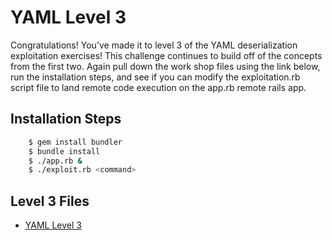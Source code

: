 # YAML Level 3

Congratulations!  You've made it to level 3 of the YAML deserialization exploitation exercises! This challenge continues to build off of the concepts from the first two.  Again pull down the work shop files using the link below, run the installation steps, and see if you can modify the exploitation.rb script file to land remote code execution on the app.rb remote rails app.

## Installation Steps
```bash
	$ gem install bundler
	$ bundle install
	$ ./app.rb &
	$ ./exploit.rb <command>
```

## Level 3 Files
* [YAML Level 3](https://github.com/trailofbits/securitybook/tree/master/ruby_security/yaml3)
